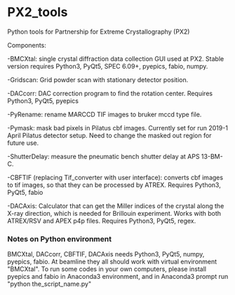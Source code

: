 # PX2_tools
Python tools for Partnership for Extreme Crystallography (PX2)

Components:

  -BMCXtal: single crystal diffraction data collection GUI used at PX2. Stable version requires Python3, PyQt5, SPEC 6.09+, pyepics, fabio, numpy.
	
  -Gridscan: Grid powder scan with stationary detector position.
	
  -DACcorr: DAC correction program to find the rotation center. Requires Python3, PyQt5, pyepics
	
  -PyRename: rename MARCCD TIF images to bruker mccd type file.
	
  -Pymask: mask bad pixels in Pilatus cbf images. Currently set for run 2019-1 April Pilatus detector setup. Need to change the masked out region for future use.
	
  -ShutterDelay: measure the pneumatic bench shutter delay at APS 13-BM-C.

  -CBFTIF (replacing Tif_converter with user interface): converts cbf images to tif images, so that they can be processed by ATREX. Requires Python3, PyQt5, fabio

  -DACAxis: Calculator that can get the Miller indices of the crystal along the X-ray direction, which is needed for Brillouin experiment. Works with both ATREX/RSV and APEX p4p files. Requires Python3, PyQt5, regex.

  ### Notes on Python environment
  
  BMCXtal, DACcorr, CBFTIF, DACAxis needs Python3, PyQt5, numpy, pyepics, fabio. At beamline they all should work with virtual environment "BMCXtal". To run some codes in your own computers, please install pyepics and fabio in Anaconda3 environment, and in Anaconda3 prompt run "python the_script_name.py"
